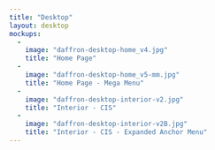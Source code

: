 ```yaml
---
title: "Desktop"
layout: desktop
mockups:
  -
    image: "daffron-desktop-home_v4.jpg"
    title: "Home Page"
  -
    image: "daffron-desktop-home_v5-mm.jpg"
    title: "Home Page - Mega Menu"
  -
    image: "daffron-desktop-interior-v2.jpg"
    title: "Interior - CIS"
  -
    image: "daffron-desktop-interior-v2B.jpg"
    title: "Interior - CIS - Expanded Anchor Menu"
---
```

